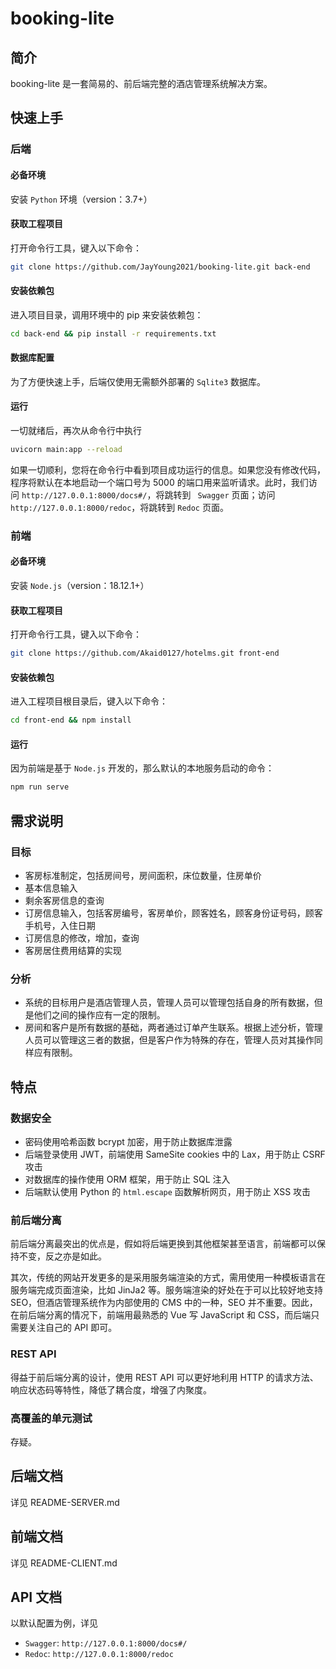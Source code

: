 # booking-lite

## 简介

booking-lite 是一套简易的、前后端完整的酒店管理系统解决方案。

## 快速上手

### 后端

#### 必备环境

安装 `Python` 环境（version：3.7+）

#### 获取工程项目

打开命令行工具，键入以下命令：

```bash
git clone https://github.com/JayYoung2021/booking-lite.git back-end
```

#### 安装依赖包

进入项目目录，调用环境中的 pip 来安装依赖包：

```bash
cd back-end && pip install -r requirements.txt
```

#### 数据库配置

为了方便快速上手，后端仅使用无需额外部署的 `Sqlite3` 数据库。

#### 运行

一切就绪后，再次从命令行中执行

```bash
uvicorn main:app --reload 
```

如果一切顺利，您将在命令行中看到项目成功运行的信息。如果您没有修改代码，程序将默认在本地启动一个端口号为 5000 的端口用来监听请求。此时，我们访问 `http://127.0.0.1:8000/docs#/`，将跳转到 `
Swagger` 页面；访问 `http://127.0.0.1:8000/redoc`，将跳转到 `Redoc` 页面。

### 前端

#### 必备环境

安装 `Node.js`（version：18.12.1+）

#### 获取工程项目

打开命令行工具，键入以下命令：

```bash
git clone https://github.com/Akaid0127/hotelms.git front-end
```

#### 安装依赖包

进入工程项目根目录后，键入以下命令：

```bash
cd front-end && npm install
```

#### 运行

因为前端是基于 `Node.js` 开发的，那么默认的本地服务启动的命令：

```bash
npm run serve
```

## 需求说明

### 目标

- 客房标准制定，包括房间号，房间面积，床位数量，住房单价
- 基本信息输入
- 剩余客房信息的查询
- 订房信息输入，包括客房编号，客房单价，顾客姓名，顾客身份证号码，顾客手机号，入住日期
- 订房信息的修改，增加，查询
- 客房居住费用结算的实现

### 分析

- 系统的目标用户是酒店管理人员，管理人员可以管理包括自身的所有数据，但是他们之间的操作应有一定的限制。
- 房间和客户是所有数据的基础，两者通过订单产生联系。根据上述分析，管理人员可以管理这三者的数据，但是客户作为特殊的存在，管理人员对其操作同样应有限制。

## 特点

### 数据安全

- 密码使用哈希函数 bcrypt 加密，用于防止数据库泄露
- 后端登录使用 JWT，前端使用 SameSite cookies 中的 Lax，用于防止 CSRF 攻击
- 对数据库的操作使用 ORM 框架，用于防止 SQL 注入
- 后端默认使用 Python 的 `html.escape` 函数解析网页，用于防止 XSS 攻击

### 前后端分离

前后端分离最突出的优点是，假如将后端更换到其他框架甚至语言，前端都可以保持不变，反之亦是如此。

其次，传统的网站开发更多的是采用服务端渲染的方式，需用使用一种模板语言在服务端完成页面渲染，比如 JinJa2 等。服务端渲染的好处在于可以比较好地支持 SEO，但酒店管理系统作为内部使用的 CMS 中的一种，SEO 并不重要。因此，在前后端分离的情况下，前端用最熟悉的 Vue 写 JavaScript 和 CSS，而后端只需要关注自己的 API 即可。

### REST API

得益于前后端分离的设计，使用 REST API 可以更好地利用 HTTP 的请求方法、响应状态码等特性，降低了耦合度，增强了内聚度。

### 高覆盖的单元测试

存疑。

## 后端文档

详见 README-SERVER.md

## 前端文档

详见 README-CLIENT.md

## API 文档

以默认配置为例，详见

- `Swagger`: `http://127.0.0.1:8000/docs#/`
- `Redoc`: `http://127.0.0.1:8000/redoc`